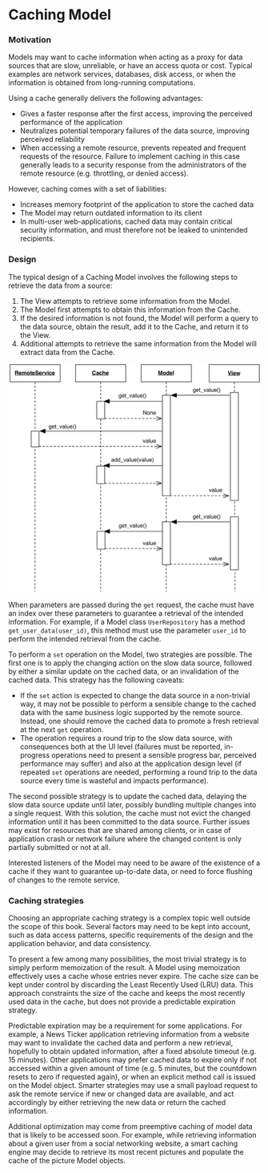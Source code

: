 # Caching Model

### Motivation

Models may want to cache information when acting as a proxy for 
data sources that are slow, unreliable, or have an access quota 
or cost. Typical examples are network services, databases, disk
access, or when the information is obtained from long-running 
computations.

Using a cache generally delivers the following advantages:

- Gives a faster response after the first access, improving 
  the perceived performance of the application
- Neutralizes potential temporary failures of the data source,
  improving perceived reliability
- When accessing a remote resource, prevents repeated and frequent 
  requests of the resource. Failure to implement caching in this case 
  generally leads to a security response from the administrators of the
  remote resource (e.g. throttling, or denied access).

However, caching comes with a set of liabilities:

- Increases memory footprint of the application to store the cached data
- The Model may return outdated information to its client
- In multi-user web-applications, cached data may contain critical security
  information, and must therefore not be leaked to unintended recipients.

### Design

The typical design of a Caching Model involves the following steps to
retrieve the data from a source:

1. The View attempts to retrieve some information from the Model.
2. The Model first attempts to obtain this information from the Cache.
3. If the desired information is not found, the Model will perform
   a query to the data source, obtain the result, add it to
   the Cache, and return it to the View.
4. Additional attempts to retrieve the same information from the Model
   will extract data from the Cache.

<p align="center">
    <img src="images/caching_model/caching_model.png">
</p>

When parameters are passed during the ``get`` request, the cache must 
have an index over these parameters to guarantee a retrieval of the
intended information. For example, if a Model class ``UserRepository``
has a method ``get_user_data(user_id)``, this method must use the
parameter ``user_id`` to perform the intended retrieval from the cache.

To perform a ``set`` operation on the Model, two strategies are possible.
The first one is to apply the changing action on the slow data source, 
followed by either a similar update on the cached data, or an invalidation 
of the cached data. This strategy has the following caveats:

- If the ``set`` action is expected to change the data source in 
  a non-trivial way, it may not be possible to perform a sensible 
  change to the cached data with the same business logic supported 
  by the remote source. Instead, one should remove the cached data 
  to promote a fresh retrieval at the next ``get`` operation. 
- The operation requires a round trip to the slow data source, with
  consequences both at the UI level (failures must be reported, in-progress
  operations need to present a sensible progress bar, perceived performance may
  suffer) and also at the application design level (if repeated ``set``
  operations are needed, performing a round trip to the data source every time
  is wasteful and impacts performance).

The second possible strategy is to update the cached data, delaying the slow 
data source update until later, possibly bundling multiple changes into a single
request. With this solution, the cache must not evict the changed information 
until it has been committed to the data source. Further issues may exist for
resources that are shared among clients, or in case of application crash or
network failure where the changed content is only partially submitted or not at
all. 

Interested listeners of the Model may need to be aware of the existence of a
cache if they want to guarantee up-to-date data, or need to force flushing of
changes to the remote service.

### Caching strategies

Choosing an appropriate caching strategy is a complex topic 
well outside the scope of this book. Several factors may need to be kept into
account, such as data access patterns, specific requirements of the design 
and the application behavior, and data consistency.

To present a few among many possibilities, the most trivial strategy
is to simply perform memoization of the result. A Model using memoization
effectively uses a cache whose entries never expire. The cache size can be
kept under control by discarding the Least Recently Used (LRU) data.
This approach constraints the size of the cache and keeps the most recently 
used data in the cache, but does not provide a predictable expiration strategy.

Predictable expiration may be a requirement for some applications. For example,
a News Ticker application retrieving information from a website may want to
invalidate the cached data and perform a new retrieval, hopefully to obtain
updated information, after a fixed absolute timeout (e.g. 15 minutes).
Other applications may prefer cached data to expire only if not accessed 
within a given amount of time (e.g. 5 minutes, but the countdown resets 
to zero if requested again), or when an explicit method call is issued 
on the Model object. Smarter strategies may use a small payload request
to ask the remote service if new or changed data are available, and act
accordingly by either retrieving the new data or return the cached information.

Additional optimization may come from preemptive caching of model data
that is likely to be accessed soon. For example, while retrieving information 
about a given user from a social networking website, a smart caching engine 
may decide to retrieve its most recent pictures and populate the cache of the
picture Model objects.

